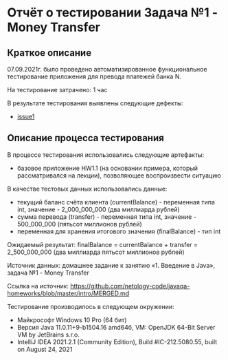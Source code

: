 # Отчёт о тестировании Задача №1 - Money Transfer

## Краткое описание

07.09.2021г. было проведено автоматизированное функциональное тестирование приложения для превода платежей банка N.

На тестирование затрачено: 1 час

В результате тестирования выявлены следующие дефекты:
* [issue1](https://github.com/EvgeniaRepina/hw_java_1.1/issues/1#issue-989961772)

## Описание процесса тестирования

В процессе тестирования использовались следующие артефакты:
* базовое приложение HW1.1 (на основании примера, который рассматривался на лекции), позволяющее воспроизвести ситуацию

В качестве тестовых данных использовались данные:
* текущий баланс счёта клиента (currentBalance) - переменная типа int, значение - 2_000_000_000 (два миллиарда рублей)
* сумма перевода (transfer) - переменная типа int, значение - 500_000_000 (пятьсот миллионов рублей)
* переменная для хранения итогового значения (finalBalance) - тип int 

Ожидаемый результат:  finalBalance = currentBalance + transfer = 2_500_000_000 (два миллиарда пятьсот миллионов рублей)

Источник данных: домашнее задание к занятию «1. Введение в Java», задача №1 - Money Transfer

Ссылка на источник: https://github.com/netology-code/javaqa-homeworks/blob/master/intro/MERGED.md

Тестирование производилось в следующем окружении:
* Майкрософт Windows 10 Pro (64 бит)
* Версия Java 11.0.11+9-b1504.16 amd64б, VM: OpenJDK 64-Bit Server VM by JetBrains s.r.o.
* IntelliJ IDEA 2021.2.1 (Community Edition), Build #IC-212.5080.55, built on August 24, 2021
  

